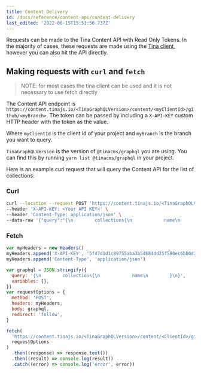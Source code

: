 ```yaml
---
title: Content Delivery
id: /docs/reference/content-api/content-delivery
last_edited: '2022-06-15T15:51:56.737Z'
---
```


Requests can be made to the Tina Content API with Read Only Tokens. In the majority of cases, these requests are made using the [Tina client](/docs/features/data-fetching/#making-requests-with-the-tina-client), however you can also hit the API directly.

## Making requests with `curl` and `fetch`

> NOTE: for most cases the tina client can be used and it is not necessary to use fetch directly

The Content API endpoint is `https://content.tinajs.io/<TinaGraphQLVersion>/content/<myClientId>/github/<myBranch>`. The token can be passed by including a `X-API-KEY` custom HTTP header with the token as the value.

Where `myClientId` is the client id of your project and `myBranch` is the branch you want to query.

`TinaGraphQLVersion` is the version of `@tinacms/graphql` you are using. You can find this by running `yarn list @tinacms/graphql` in your project.

Here is an example curl request that will query the Content API for the list of collections:

### Curl

```bash
curl --location --request POST 'https://content.tinajs.io/<TinaGraphQLVersion>/content/<ClientId>/github/main' \
--header 'X-API-KEY: <Your API KEY>' \
--header 'Content-Type: application/json' \
--data-raw '{"query":"{\n        collections{\n            name\n        }\n}","variables":{}}'
```

### Fetch

```js
var myHeaders = new Headers()
myHeaders.append('X-API-KEY', '5f47d1d1c89755aba3b54684dd25f580ec6bb0d3')
myHeaders.append('Content-Type', 'application/json')

var graphql = JSON.stringify({
  query: '{\n        collections{\n            name\n        }\n}',
  variables: {},
})
var requestOptions = {
  method: 'POST',
  headers: myHeaders,
  body: graphql,
  redirect: 'follow',
}

fetch(
  'https://content.tinajs.io/<TinaGraphQLVersion>/content/<ClientId>/github/main',
  requestOptions
)
  .then((response) => response.text())
  .then((result) => console.log(result))
  .catch((error) => console.log('error', error))
```

